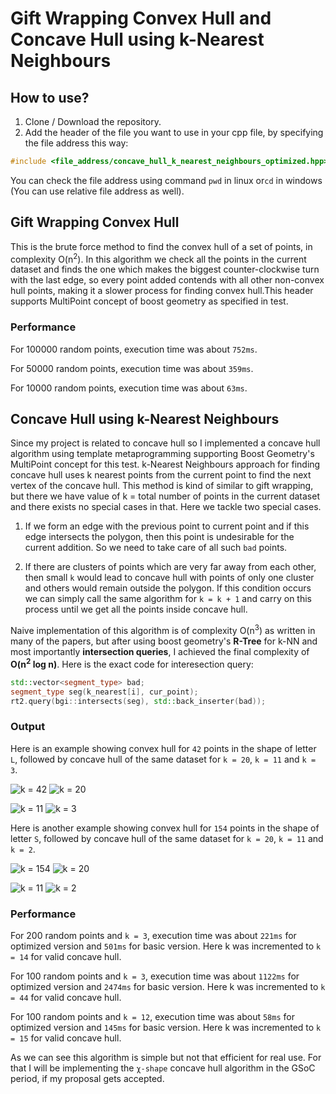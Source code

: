 # Gift Wrapping Convex Hull and Concave Hull using k-Nearest Neighbours

## How to use?
1. Clone / Download the repository.
2. Add the header of the file you want to use in your cpp file, by specifying the file address this way: 
```cpp
#include <file_address/concave_hull_k_nearest_neighbours_optimized.hpp>
```
You can check the file address using command `pwd` in linux or`cd` in windows (You can use relative file address as well).

## Gift Wrapping Convex Hull
This is the brute force method to find the convex hull of a set of points, in complexity O(n<sup>2</sup>). In this algorithm we check all the points in the current dataset and finds the one which makes the biggest counter-clockwise turn with the last edge, so every point added contends with all other non-convex hull points, making it a slower process for finding convex hull.This header supports MultiPoint concept of boost geometry as specified in test.

### Performance
For 100000 random points, execution time was about `752ms`.

For 50000 random points, execution time was about `359ms`.

For 10000 random points, execution time was about `63ms`.

## Concave Hull using k-Nearest Neighbours
Since my project is related to concave hull so I implemented a concave hull algorithm using template metaprogramming supporting Boost Geometry's MultiPoint concept for this test. k-Nearest Neighbours approach for finding concave hull uses k nearest points from the current point to find the next vertex of the concave hull. This method is kind of similar to gift wrapping, but there we have value of k = total number of points in the current dataset and there exists no special cases in that. Here we tackle two special cases.

1. If we form an edge with the previous point to current point and if this edge intersects the polygon, then this point is undesirable for the current addition. So we need to take care of all such `bad` points.

2. If there are clusters of points which are very far away from each other, then small `k` would lead to concave hull with points of only one cluster and others would remain outside the polygon. If this condition occurs we can simply call the same algorithm for `k = k + 1` and carry on this process until we get all the points inside concave hull.

Naive implementation of this algorithm is of complexity O(n<sup>3</sup>) as written in many of the papers, but after using boost geometry's **R-Tree** for k-NN and most importantly **intersection queries**, I achieved the final complexity of **O(n<sup>2</sup> log n)**. Here is the exact code for interesection query:
```cpp
std::vector<segment_type> bad;
segment_type seg(k_nearest[i], cur_point);
rt2.query(bgi::intersects(seg), std::back_inserter(bad));
```

### Output
Here is an example showing convex hull for `42` points in the shape of letter `L`, followed by concave hull of the same dataset for `k = 20`, `k = 11` and `k = 3`.

![k = 42](https://github.com/digu-007/Boost_Geometry_Competency_Test_2020/blob/develop/images/L-42.png)
![k = 20](https://github.com/digu-007/Boost_Geometry_Competency_Test_2020/blob/develop/images/L-20.png)

![k = 11](https://github.com/digu-007/Boost_Geometry_Competency_Test_2020/blob/develop/images/L-11.png)
![k = 3](https://github.com/digu-007/Boost_Geometry_Competency_Test_2020/blob/develop/images/L-3.png)

Here is another example showing convex hull for `154` points in the shape of letter `S`, followed by concave hull of the same dataset for `k = 20`, `k = 11` and `k = 2`.

![k = 154](https://github.com/digu-007/Boost_Geometry_Competency_Test_2020/blob/develop/images/S-154.png)
![k = 20](https://github.com/digu-007/Boost_Geometry_Competency_Test_2020/blob/develop/images/S-20.png)

![k = 11](https://github.com/digu-007/Boost_Geometry_Competency_Test_2020/blob/develop/images/S-11.png)
![k = 2](https://github.com/digu-007/Boost_Geometry_Competency_Test_2020/blob/develop/images/S-2.png)

### Performance

For 200 random points and `k = 3`, execution time was about `221ms` for optimized version and `501ms` for basic version. Here k was incremented to `k = 14` for valid concave hull.

For 100 random points and `k = 3`, execution time was about `1122ms` for optimized version and `2474ms` for basic version. Here k was incremented to `k = 44` for valid concave hull.

For 100 random points and `k = 12`, execution time was about `58ms` for optimized version and `145ms` for basic version. Here k was incremented to `k = 15` for valid concave hull.

As we can see this algorithm is simple but not that efficient for real use. For that I will be implementing the `χ-shape` concave hull algorithm in the GSoC period, if my proposal gets accepted.
